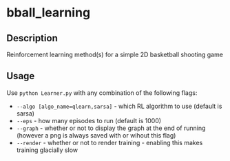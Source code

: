 # bball_learning
## Description
Reinforcement learning method(s) for a simple 2D basketball shooting game

## Usage
Use `python Learner.py` with any combination of the following flags:
* `--algo [algo_name=qlearn,sarsa]` - which RL algorithm to use (default is sarsa)
* `--eps` - how many episodes to run (default is 1000)
* `--graph` - whether or not to display the graph at the end of running (however a png is always saved with or wihout this flag)
* `--render` - whether or not to render training - enabling this makes training glacially slow
